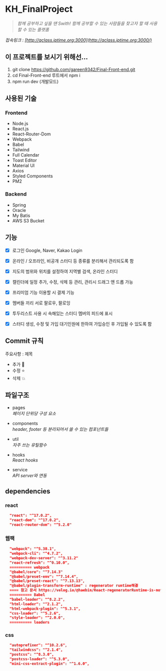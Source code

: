 # KH_FinalProject

> _함께 공부하고 싶을 땐 Swith! 함께 공부할 수 있는 사람들을 찾고자 할 때 사용할 수 있는 플랫폼_    

_접속링크 : [http://qclass.iptime.org:3000](http://qclass.iptime.org:3000/)_    

## 이 프로젝트를 보시기 위해선...

1. git clone https://github.com/gareen9342/Final-Front-end.git    
2. cd Final-Front-end 루트에서 npm i   
3. npm run dev (개발모드)    

## 사용된 기술   

### Frontend

- Node.js    
- React.js    
- React-Router-Dom
- Webpack    
- Babel    
- Tailwind    
- Full Calendar    
- Toast Editor   
- Material UI    
- Axios    
- Styled Components
- PM2       

### Backend   

- Spring    
- Oracle   
- My Batis    
- AWS S3 Bucket    

## 기능   

- [x] 로그인 Google, Naver, Kakao Login    
- [x] 온라인 / 오프라인, 비공개 스터디 등 종류를 분리해서 관리되도록 함    
- [x] 지도의 범위와 위치를 설정하여 지역별 검색, 온라인 스터디    
- [x] 캘린더에 일정 추가, 수정, 삭제 등 관리, 관리시 드래그 앤 드롭 가능    
- [x] 프리미엄 기능 이용할 시 결제 기능      
- [x] 멤버들 끼리 서로 팔로우, 팔로잉     
- [x] 투두리스트 사용 시 속해있는 스터디 멤버의 피드에 표시
- [x] 스터디 생성, 수정 및 가입 대기인원에 한하여 가입승인 후 가입될 수 있도록 함    


## Commit 규칙

주요사항 : 제목
- 추가 :whale: 
- 수정 :star:
- 삭제 :boom:


## 파일구조

- pages  
  _페이지 단위당 구성 요소_

- components  
  _header, footer 등 분리되어서 쓸 수 있는 컴포넌트들_

- util  
  _자주 쓰는 유틸함수_

- hooks  
  _React hooks_

- service  
  _API server와 연동_

## dependencies

### react

```json
  "react": "^17.0.2",
  "react-dom": "^17.0.2",
  "react-router-dom": "^5.2.0"
```

### 웹팩

```json
  "webpack": "^5.38.1",
  "webpack-cli": "^4.7.2",
  "webpack-dev-server": "^3.11.2"
  "react-refresh": "^0.10.0",
  ========== webpack
  "@babel/core": "^7.14.3"
  "@babel/preset-env": "^7.14.4",
  "@babel/preset-react": "^7.13.13",
  "@babel/plugin-transform-runtime" : regenerator runtime해결
  ==== 참고 문서 https://velog.io/@haebin/React-regeneratorRuntime-is-not-defined-%EC%97%90%EB%9F%AC-%ED%95%B4%EA%B2%B0
  ========== Babel
  "babel-loader": "^8.2.2",
  "html-loader": "^2.1.2",
  "html-webpack-plugin": "^5.3.1",
  "css-loader": "^5.2.6",
  "style-loader": "^2.0.0",
  ========== loaders
```

### css

```json
  "autoprefixer": "^10.2.6",
  "tailwindcss": "^2.1.4",
  "postcss": "^8.3.0",
  "postcss-loader": "^5.3.0",
  "mini-css-extract-plugin": "^1.6.0",
```
